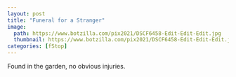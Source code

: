 ```yaml
---
layout: post
title: "Funeral for a Stranger"
image:
  path: https://www.botzilla.com/pix2021/DSCF6458-Edit-Edit-Edit.jpg
  thumbnail: https://www.botzilla.com/pix2021/DSCF6458-Edit-Edit-Edit.jpg
categories: [fStop]
---
```


Found in the garden, no obvious injuries.

